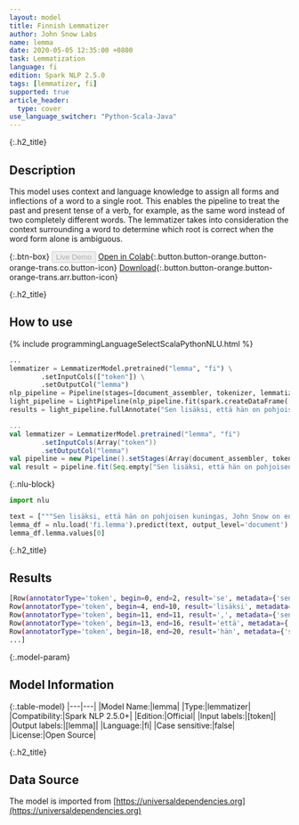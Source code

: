 ```yaml
---
layout: model
title: Finnish Lemmatizer
author: John Snow Labs
name: lemma
date: 2020-05-05 12:35:00 +0800
task: Lemmatization
language: fi
edition: Spark NLP 2.5.0
tags: [lemmatizer, fi]
supported: true
article_header:
  type: cover
use_language_switcher: "Python-Scala-Java"
---
```


{:.h2_title}
## Description
This model uses context and language knowledge to assign all forms and inflections of a word to a single root. This enables the pipeline to treat the past and present tense of a verb, for example, as the same word instead of two completely different words. The lemmatizer takes into consideration the context surrounding a word to determine which root is correct when the word form alone is ambiguous.

{:.btn-box}
<button class="button button-orange" disabled>Live Demo</button>
[Open in Colab](https://githubtocolab.com/JohnSnowLabs/spark-nlp-workshop/blob/b2eb08610dd49d5b15077cc499a94b4ec1e8b861/jupyter/annotation/english/model-downloader/Create%20custom%20pipeline%20-%20NerDL.ipynb){:.button.button-orange.button-orange-trans.co.button-icon}
[Download](https://s3.amazonaws.com/auxdata.johnsnowlabs.com/public/models/lemma_fi_2.5.0_2.4_1588671290521.zip){:.button.button-orange.button-orange-trans.arr.button-icon}

{:.h2_title}
## How to use

<div class="tabs-box" markdown="1">

{% include programmingLanguageSelectScalaPythonNLU.html %}

```python
...
lemmatizer = LemmatizerModel.pretrained("lemma", "fi") \
        .setInputCols(["token"]) \
        .setOutputCol("lemma")
nlp_pipeline = Pipeline(stages=[document_assembler, tokenizer, lemmatizer])
light_pipeline = LightPipeline(nlp_pipeline.fit(spark.createDataFrame([['']]).toDF("text")))
results = light_pipeline.fullAnnotate("Sen lisäksi, että hän on pohjoisen kuningas, John Snow on englantilainen lääkäri ja johtava anestesian ja lääketieteellisen hygienian kehittämisessä.")
```

```scala
...
val lemmatizer = LemmatizerModel.pretrained("lemma", "fi")
        .setInputCols(Array("token"))
        .setOutputCol("lemma")
val pipeline = new Pipeline().setStages(Array(document_assembler, tokenizer, lemmatizer))
val result = pipeline.fit(Seq.empty["Sen lisäksi, että hän on pohjoisen kuningas, John Snow on englantilainen lääkäri ja johtava anestesian ja lääketieteellisen hygienian kehittämisessä."].toDS.toDF("text")).transform(data)
```

{:.nlu-block}
```python
import nlu

text = ["""Sen lisäksi, että hän on pohjoisen kuningas, John Snow on englantilainen lääkäri ja johtava anestesian ja lääketieteellisen hygienian kehittämisessä."""]
lemma_df = nlu.load('fi.lemma').predict(text, output_level='document')
lemma_df.lemma.values[0]
```

</div>

{:.h2_title}
## Results

```bash
[Row(annotatorType='token', begin=0, end=2, result='se', metadata={'sentence': '0'}, embeddings=[]),
Row(annotatorType='token', begin=4, end=10, result='lisäksi', metadata={'sentence': '0'}, embeddings=[]),
Row(annotatorType='token', begin=11, end=11, result=',', metadata={'sentence': '0'}, embeddings=[]),
Row(annotatorType='token', begin=13, end=16, result='että', metadata={'sentence': '0'}, embeddings=[]),
Row(annotatorType='token', begin=18, end=20, result='hän', metadata={'sentence': '0'}, embeddings=[]),
...]
```

{:.model-param}
## Model Information

{:.table-model}
|---|---|
|Model Name:|lemma|
|Type:|lemmatizer|
|Compatibility:|Spark NLP 2.5.0+|
|Edition:|Official|
|Input labels:|[token]|
|Output labels:|[lemma]|
|Language:|fi|
|Case sensitive:|false|
|License:|Open Source|

{:.h2_title}
## Data Source
The model is imported from [https://universaldependencies.org](https://universaldependencies.org)